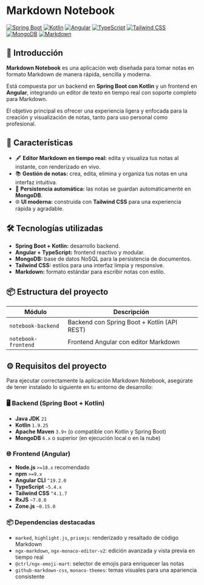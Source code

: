 # Markdown Notebook 
[![Spring Boot](https://img.shields.io/badge/Spring%20Boot-6DB33F?style=for-the-badge&logo=spring-boot&logoColor=white)](https://spring.io/projects/spring-boot)
[![Kotlin](https://img.shields.io/badge/Kotlin-0095D5?style=for-the-badge&logo=kotlin&logoColor=white)](https://kotlinlang.org/)
[![Angular](https://img.shields.io/badge/Angular-DD0031?style=for-the-badge&logo=angular&logoColor=white)](https://angular.io/)
[![TypeScript](https://img.shields.io/badge/TypeScript-3178C6?style=for-the-badge&logo=typescript&logoColor=white)](https://www.typescriptlang.org/)
[![Tailwind CSS](https://img.shields.io/badge/Tailwind_CSS-38B2AC?style=for-the-badge&logo=tailwind-css&logoColor=white)](https://tailwindcss.com/)
[![MongoDB](https://img.shields.io/badge/MongoDB-47A248?style=for-the-badge&logo=mongodb&logoColor=white)](https://www.mongodb.com/)
[![Markdown](https://img.shields.io/badge/Markdown-000000?style=for-the-badge&logo=markdown&logoColor=white)](https://daringfireball.net/projects/markdown/)

## 📝 Introducción

**Markdown Notebook** es una aplicación web diseñada para tomar notas en formato Markdown de manera rápida, sencilla y moderna.

Está compuesta por un backend en **Spring Boot con Kotlin** y un frontend en **Angular**, integrando un editor de texto en tiempo real con soporte completo para Markdown.

El objetivo principal es ofrecer una experiencia ligera y enfocada para la creación y visualización de notas, tanto para uso personal como profesional.

## 🚀 Características

- 🖋️ **Editor Markdown en tiempo real:** edita y visualiza tus notas al instante, con renderizado en vivo.
- 📚 **Gestión de notas:** crea, edita, elimina y organiza tus notas en una interfaz intuitiva.
- 💾 **Persistencia automática:** las notas se guardan automáticamente en **MongoDB**.
- 🌐 **UI moderna:** construida con **Tailwind CSS** para una experiencia rápida y agradable.

## 🛠️ Tecnologías utilizadas

- **Spring Boot + Kotlin:** desarrollo backend.
- **Angular + TypeScript:** frontend reactivo y modular.
- **MongoDB:** base de datos NoSQL para la persistencia de documentos.
- **Tailwind CSS:** estilos para una interfaz limpia y responsive.
- **Markdown:** formato estándar para escribir notas con estilo.

## 📦 Estructura del proyecto

| Módulo       | Descripción                              |
|--------------|------------------------------------------|
| `notebook-backend`   | Backend con Spring Boot + Kotlin (API REST) |
| `notebook-frontend`   | Frontend Angular con editor Markdown        |


## ⚙️ Requisitos del proyecto
Para ejecutar correctamente la aplicación Markdown Notebook, asegúrate de tener instalado lo siguiente en tu entorno de desarrollo:

### 🖥️ Backend (Spring Boot + Kotlin)

- **Java JDK** `21`
- **Kotlin** `1.9.25`
- **Apache Maven** `3.9+` (o compatible con Kotlin y Spring Boot)
- **MongoDB** `6.x` o superior (en ejecución local o en la nube)

### 🌐 Frontend (Angular)

- **Node.js** `>=18.x` recomendado
- **npm** `>=9.x`
- **Angular CLI** `^19.2.0`
- **TypeScript** `~5.4.x`
- **Tailwind CSS** `^4.1.7`
- **RxJS** `~7.8.0`
- **Zone.js** `~0.15.0`

### 📦 Dependencias destacadas

- `marked`, `highlight.js`, `prismjs`: renderizado y resaltado de código Markdown
- `ngx-markdown`, `ngx-monaco-editor-v2`: edición avanzada y vista previa en tiempo real
- `@ctrl/ngx-emoji-mart`: selector de emojis para enriquecer las notas
- `github-markdown-css`, `monaco-themes`: temas visuales para una apariencia consistente




